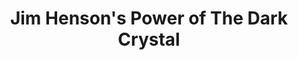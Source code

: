 ---
title: Jim Henson's Power of The Dark Crystal
issue: 1B
issue_nr: 1
full_title: ""
subtitle: ""
story_arc: ""
crossover: ""
variant: ""
publisher: Boom! Studios
creators: 
  - Scott Lobdell
  - Jim Lee
  - Whilce Portacio
release_date: "Feb 22, 2017"
release_year: 2017
genre:
  - Fantasy
format: Comic
pages: 32
signed_by: ""
price: 3.99
---